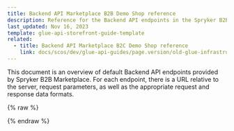 ```yaml
---
title: Backend API Marketplace B2B Demo Shop reference
description: Reference for the Backend API endpoints in the Spryker B2B Demo Shop Marketplace.
last_updated: Nov 16, 2023
template: glue-api-storefront-guide-template
related:
  - title: Backend API Marketplace B2C Demo Shop reference
    link: docs/scos/dev/glue-api-guides/page.version/old-glue-infrastructure/rest-api-marketplace-b2c-demo-shop-reference.html
---
```


This document is an overview of default Backend API endpoints provided by Spryker B2B Marketplace. For each endpoint, there is a URL relative to the server, request parameters, as well as the appropriate request and response data formats.

<div id="swagger-ui"></div>

{% raw %}
<link rel="stylesheet" type="text/css" href="https://cdnjs.cloudflare.com/ajax/libs/swagger-ui/3.22.1/swagger-ui.css" />
<script src="https://cdnjs.cloudflare.com/ajax/libs/swagger-ui/3.22.1/swagger-ui-standalone-preset.js"></script>
<script src="https://cdnjs.cloudflare.com/ajax/libs/swagger-ui/3.22.1/swagger-ui-bundle.js"></script>
<script>
const swaggerContainer = document.getElementById('swagger-ui');
if(swaggerContainer) {
    console.log('start'); const ui = SwaggerUIBundle({
        url: 'https://spryker.s3.eu-central-1.amazonaws.com/docs/Marketplace/dev+guides/glue-api-guides/202311.0/rest-api-reference/mp_b2b_spryker_backend_api.schema.yml',
        dom_id: '#swagger-ui', deepLinking: true, presets: [
            SwaggerUIBundle.presets.apis, SwaggerUIStandalonePreset
        ],
        enableCORS: false, layout: 'BaseLayout', supportedSubmitMethods: []
    });
    console.log(ui); window.ui = ui
}
</script>
{% endraw %}
